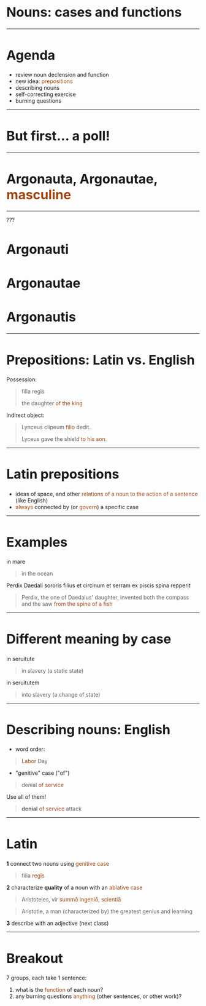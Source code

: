 
# Nouns: cases and functions

<style>
  h1 {
    font-size: 240%;
  }
</style>

---

# Agenda


- review noun declension and function
- new idea: *prepositions*
- describing nouns
- self-correcting exercise
- burning questions



---



# But first... a poll!


---


# Argonauta, Argonautae, *masculine*


---

???

# Argonauti

# Argonautae

# Argonautis

---

# Prepositions: Latin vs. English


Possession:

> filia regis
>
> the daughter *of the king*

Indirect object:

> Lynceus clipeum *filio* dedit.
>
> Lyceus gave the shield *to his son*.


<style scoped>

  em {
    color: rgb(159, 69, 17);
    font-style: normal;
  }
</style>

---

# Latin prepositions



- ideas of space, and other *relations of a noun to the action of a sentence* (like English)
- *always* connected by (or *govern*) a specific case

---

# Examples

in mare

> in the ocean


Perdix Daedali sororis filius et circinum et serram ex piscis spina repperit

> Perdix, the one of Daedalus' daughter, invented both the compass and the saw *from the spine of a fish*

---

# Different meaning by case


in seruitute

> in slavery (a static state)

in seruitutem

> into slavery (a change of state)

---

# Describing nouns: English

- word order:

> *Labor* Day


- "genitive" case ("of")

> denial *of service*

Use all of them!

> **denial** *of service* attack



<style scoped>

  em {
    color: rgb(159, 69, 17);
    font-style: normal;
  }
</style>


---


# Latin



**1** connect two nouns using *genitive case*

> filia *regis*


**2** characterize **quality** of a noun with an *ablative case*

> Aristoteles, vir *summō ingeniō*, *scientiā*

> Aristotle, a man (characterized by) the greatest genius and learning



**3**  describe with an adjective  (next class)


<style scoped>

  em {
    color: rgb(159, 69, 17);
    font-style: normal;
  }
</style>

---

# Breakout

7 groups,  each take 1 sentence:

1. what is the *function* of each noun?
2. any burning questions *anything* (other sentences, or other work)?
